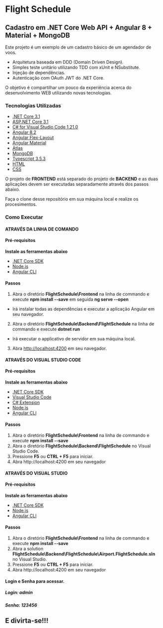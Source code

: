 # Flight Schedule

## Cadastro em .NET Core Web API + Angular 8 + Material + MongoDB
Este projeto é um exemplo de um cadastro básico de um agendador de voos.
* Arquitetura baseada em DDD (Domain Driven Design).
* Simples teste unitário utilizando TDD com xUnit e NSubstitute.
* Injeção de dependências.
* Autenticação com OAuth JWT do .NET Core.

O objetivo é compartilhar um pouco da experiência acerca do desenvolvimento WEB utilizando novas tecnologias.

### Tecnologias Utilizadas 

* [.NET Core 3.1](https://dotnet.microsoft.com/download)
* [ASP.NET Core 3.1](https://docs.microsoft.com/en-us/aspnet/core)
* [C# for Visual Studio Code 1.21.0](https://marketplace.visualstudio.com/items?itemName=ms-vscode.csharp)
* [Angular 8.2](https://angular.io/docs)
* [Angular Flex-Layout](https://github.com/angular/flex-layout)
* [Angular Material](https://material.angular.io/)
* [Atlas](https://www.mongodb.com/cloud/atlas)
* [MongoDB](https://www.mongodb.com/)
* [Typescript 3.5.3](https://www.typescriptlang.org/docs/home.html)
* [HTML](https://www.w3schools.com/html)
* [CSS](https://www.w3schools.com/css)

O projeto de **FRONTEND** está separado do projeto de **BACKEND** e as duas aplicações devem ser executadas separadamente através dos passos abaixo.

Faça o clone desse repositório em sua máquina local e realize os procesimentos.

### Como Executar

#### ATRAVÉS DA LINHA DE COMANDO
#### Pré-requisitos

**Instale as ferramentas abaixo**
* [.NET Core SDK](https://aka.ms/dotnet-download)
* [Node.js](https://nodejs.org)
* [Angular CLI](https://cli.angular.io)

#### Passos

1. Abra o diretório **FlightSchedule\Frontend** na linha de commando e execute **npm install --save** 
em seguida **ng serve --open**
* Irá instalar todas as dependências e executar a aplicação Angular em seu navegador.

2. Abra o diretório **FlightSchedule\Backend\FlightSchedule** na linha de commando e execute **dotnet run**
* Irá executar o applicativo de servidor em sua máquina local.

3. Abra <http://localhost:4200> em seu navegador.


#### ATRAVÉS DO VISUAL STUDIO CODE
#### Pré-requisitos

**Instale as ferramentas abaixo**
* [.NET Core SDK](https://aka.ms/dotnet-download)
* [Visual Studio Code](https://code.visualstudio.com)
* [C# Extension](https://marketplace.visualstudio.com/items?itemName=ms-vscode.csharp)
* [Node.js](https://nodejs.org)
* [Angular CLI](https://cli.angular.io)

#### Passos

1. Abra o diretório **FlightSchedule\Frontend** na linha de commando e execute **npm install --save**
2. Abra o diretório **FlightSchedule\Backend\FlightSchedule** no Visual Studio Code.
3. Pressione **F5** ou **CTRL + F5** para iniciar.
4. Abra http://localhost:4200 em seu navegador

#### ATRAVÉS DO VISUAL STUDIO
#### Pré-requisitos

**Instale as ferramentas abaixo**
* [.NET Core SDK](https://aka.ms/dotnet-download)
* [Node.js](https://nodejs.org)
* [Angular CLI](https://cli.angular.io)

#### Passos

1. Abra o diretório **FlightSchedule\Frontend** na linha de commando e execute **npm install --save**
2. Abra a solution **FlightSchedule\Backend\FlightSchedule\Airport.FlightSchedule.sln** no Visual Studio.
3. Pressione **F5** ou **CTRL + F5** para iniciar.
4. Abra http://localhost:4200 em seu navegador

#### Login e Senha para acessar.
##### Login: admin
##### Senha: 123456

## E divirta-se!!!
